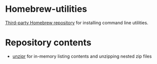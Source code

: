 # Homebrew-utilities
[Third-party Homebrew repository](https://docs.brew.sh/Taps.html) for installing command line utilities.

# Repository contents
* [unzipr](https://github.com/taivokasper/unzipr) for in-memory listing contents and unzipping nested zip files
